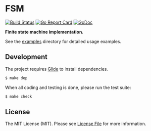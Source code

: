 # FSM

[![Build Status](https://img.shields.io/travis/goph/fsm.svg?style=flat-square)](https://travis-ci.org/goph/fsm)
[![Go Report Card](https://goreportcard.com/badge/github.com/goph/fsm?style=flat-square)](https://goreportcard.com/report/github.com/goph/fsm)
[![GoDoc](http://img.shields.io/badge/godoc-reference-5272B4.svg?style=flat-square)](https://godoc.org/github.com/goph/fsm)

**Finite state machine implementation.**

See the [examples](examples/) directory for detailed usage examples.


## Development

The project requires [Glide](https://glide.sh/) to install dependencies.

``` bash
$ make dep
```

When all coding and testing is done, please run the test suite:

``` bash
$ make check
```


## License

The MIT License (MIT). Please see [License File](LICENSE) for more information.
